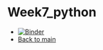# Week7_python  
  

* [![Binder](https://mybinder.org/badge_logo.svg)](https://mybinder.org/v2/gh/Tunoc/sem4python_notebooks/master?filepath=Week7%2FWeek_7.ipynb)
* [Back to main](https://github.com/Tunoc/sem4python_notebooks)
